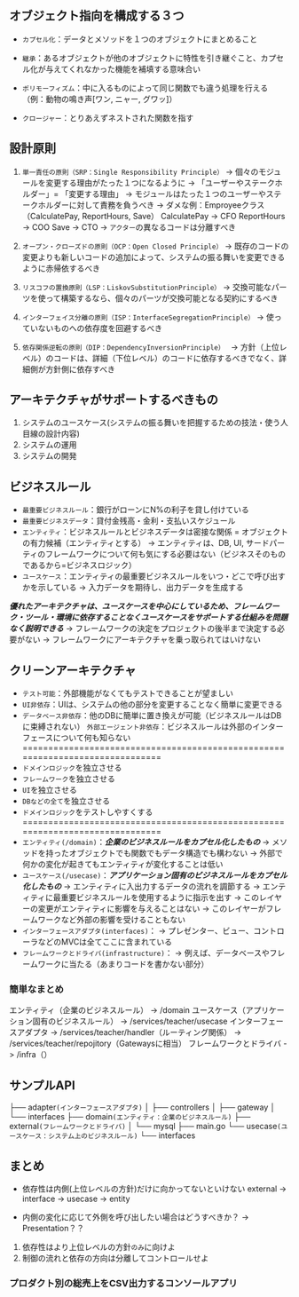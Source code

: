 ## オブジェクト指向を構成する３つ
- `カプセル化`：データとメソッドを１つのオブジェクトにまとめること
- `継承`：あるオブジェクトが他のオブジェクトに特性を引き継ぐこと、カプセル化が与えてくれなかった機能を補填する意味合い
- `ポリモーフィズム`：中に入るものによって同じ関数でも違う処理を行える（例：動物の鳴き声[ワン, ニャー, グワッ]）


- `クロージャー`：とりあえずネストされた関数を指す


## 設計原則
1. `単一責任の原則（SRP：Single Responsibility Principle）`
-> 個々のモジュールを変更する理由がたった１つになるように
-> 「ユーザーやステークホルダー」= 「変更する理由」
-> モジュールはたった１つのユーザーやステークホルダーに対して責務を負うべき
-> ダメな例：Emproyeeクラス（CalculatePay, ReportHours, Save）
CalculatePay → CFO
ReportHours → COO
Save → CTO
-> `アクター`の異なるコードは分離すべき



2. `オープン・クローズドの原則（OCP：Open Closed Principle）`
-> 既存のコードの変更よりも新しいコードの追加によって、システムの振る舞いを変更できるように赤帰依するべき

3. `リスコフの置換原則（LSP：LiskovSubstitutionPrinciple）`
-> 交換可能なパーツを使って構築するなら、個々のパーツが交換可能となる契約にするべき

4. `インターフェイス分離の原則（ISP：InterfaceSegregationPrinciple）`
-> 使っていないものへの依存度を回避するべき

5. `依存関係逆転の原則（DIP：DependencyInversionPrinciple） `
-> 方針（上位レベル）のコードは、詳細（下位レベル）のコードに依存するべきでなく、詳細側が方針側に依存すべき


## アーキテクチャがサポートするべきもの
1. システムのユースケース(システムの振る舞いを把握するための技法・使う人目線の設計内容)
2. システムの運用
3. システムの開発


## ビジネスルール
- `最重要ビジネスルール`：銀行がローンにN%の利子を貸し付けている
- `最重要ビジネスデータ`：貸付金残高・金利・支払いスケジュール
- `エンティティ`：ビジネスルールとビジネスデータは密接な関係 = オブジェクトの有力候補（エンティティとする）
-> エンティティは、DB, UI, サードパーティのフレームワークについて何も気にする必要はない（ビジネスそのものであるから=ビジネスロジック）
- `ユースケース`：エンティティの最重要ビジネスルールをいつ・どこで呼び出すかを示している
-> 入力データを期待し、出力データを生成する

***優れたアーキテクチャは、ユースケースを中心にしているため、フレームワーク・ツール・環境に依存することなくユースケースをサポートする仕組みを問題なく説明できる***
-> フレームワークの決定をプロジェクトの後半まで決定する必要がない
-> フレームワークにアーキテクチャを乗っ取られてはいけない


## クリーンアーキテクチャ
- `テスト可能`：外部機能がなくてもテストできることが望ましい
- `UI非依存`：UIは、システムの他の部分を変更することなく簡単に変更できる
- `データベース非依存`：他のDBに簡単に置き換えが可能（ビジネスルールはDBに束縛されない）
`外部エージェント非依存`：ビジネスルールは外部のインターフェースについて何も知らない
==============================================================================
- `ドメインロジック`を独立させる
- `フレームワーク`を独立させる
- `UI`を独立させる
- `DBなどの全て`を独立させる
- `ドメインロジック`をテストしやすくする
==============================================================================
- `エンティティ(/domain)`：***企業のビジネスルールをカプセル化したもの***
-> メソッドを持ったオブジェクトでも関数でもデータ構造でも構わない
-> 外部で何かの変化が起きてもエンティティが変化することは低い
- `ユースケース(/usecase)`：***アプリケーション固有のビジネスルールをカプセル化したもの***
-> エンティティに入出力するデータの流れを調節する
-> エンティティに最重要ビジネスルールを使用するように指示を出す
-> このレイヤーの変更がエンティティに影響を与えることはない
-> このレイヤーがフレームワークなど外部の影響を受けることもない
- `インターフェースアダプタ(interfaces)`：
-> プレゼンター、ビュー、コントローラなどのMVCは全てここに含まれている
- `フレームワークとドライバ(infrastructure)`：
-> 例えば、データベースやフレームワークに当たる（あまりコードを書かない部分）


### 簡単なまとめ
エンティティ（企業のビジネスルール） -> /domain
ユースケース（アプリケーション固有のビジネスルール） -> /services/teacher/usecase
インターフェースアダプタ
-> /services/teacher/handler（ルーティング関係）
-> /services/teacher/repojitory（Gatewaysに相当）
フレームワークとドライバ -> /infra（）


## サンプルAPI
├── adapter`(インターフェースアダプタ)`
│   ├── controllers
│   ├── gateway
│   └── interfaces
├── domain`(エンティティ：企業のビジネスルール)`
├── external`(フレームワークとドライバ)`
│   └── mysql
├── main.go
└── usecase`(ユースケース：システム上のビジネスルール)`
    └── interfaces


## まとめ
- 依存性は内側(上位レベルの方針)だけに向かってないといけない
external -> interface -> usecase -> entity

- 内側の変化に応じて外側を呼び出したい場合はどうすべきか？
-> Presentation？？

1. 依存性はより上位レベルの方針`のみ`に向けよ
2. 制御の流れと依存の方向は分離してコントロールせよ

### プロダクト別の総売上をCSV出力するコンソールアプリ
